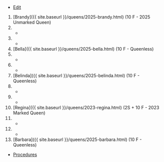 * [Edit](https://github.com/joejcollins/rhapsody-angel/edit/master/_includes/apiary.md)

1. [Brandy]({{ site.baseurl }}/queens/2025-brandy.html) (10 F - 2025 Unmarked Queen)
2. -
3. -
4. [Bella]({{ site.baseurl }}/queens/2025-bella.html) (10 F - Queenless)
5. -
6. -
7. [Belinda]({{ site.baseurl }}/queens/2025-belinda.html) (10 F - Queenless)
8. -
9. -
10. [Regina]({{ site.baseurl }}/queens/2023-regina.html) (2S + 10 F - 2023 Marked Queen)
11. -
12. -
13. [Barbara]({{ site.baseurl }}/queens/2025-barbara.html) (10 F - Queenless)

* [Procedures](https://github.com/joejcollins/rhapsody-angel/raw/master/book/00Book.pdf)
